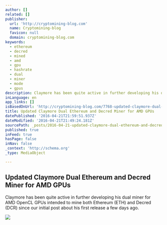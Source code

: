 ```yaml
---
author: []
related: []
publisher:
  url: 'http://cryptomining-blog.com'
  name: Cryptomining-blog
  favicon: null
  domain: cryptomining-blog.com
keywords:
  - ethereum
  - decred
  - mined
  - amd
  - gpu
  - hashrate
  - dual
  - miner
  - mode
  - gpus
description: Claymore has been quite active in further developing his dual miner for AMD OpenCL GPUs intended to mine both Ethereum (ETH) and Decred (DCR) since our initial post about his first release a few days ago.
inLanguage: en
app_links: []
isBasedOnUrl: 'http://cryptomining-blog.com/7768-updated-claymore-dual-ethereum-and-decred-miner-for-amd-gpus/'
title: Updated Claymore Dual Ethereum and Decred Miner for AMD GPUs
datePublished: '2016-04-21T21:59:51.937Z'
dateModified: '2016-04-21T21:49:24.181Z'
sourcePath: _posts/2016-04-21-updated-claymore-dual-ethereum-and-decred-miner-for-amd-gpus.md
published: true
inFeed: true
hasPage: false
inNav: false
_context: 'http://schema.org'
_type: MediaObject

---
```

<article style=""><h1>Updated Claymore Dual Ethereum and Decred Miner for AMD GPUs</h1><p>Claymore has been quite active in further developing his dual miner for AMD OpenCL GPUs intended to mine both Ethereum (ETH) and Decred (DCR) since our initial post about his first release a few days ago.</p><img src="http://cryptomining-blog.com/wp-content/uploads/2016/04/claymore-dual-ethereum-decred-miner-3-1-580x293.jpg" /></article>